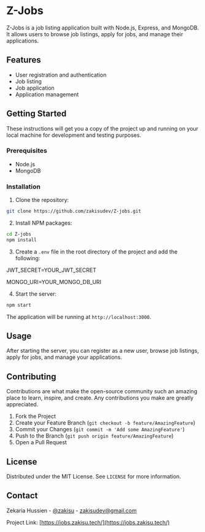 # Z-Jobs

Z-Jobs is a job listing application built with Node.js, Express, and MongoDB. It allows users to browse job listings, apply for jobs, and manage their applications.

## Features

- User registration and authentication
- Job listing
- Job application
- Application management

## Getting Started

These instructions will get you a copy of the project up and running on your local machine for development and testing purposes.

### Prerequisites

- Node.js
- MongoDB

### Installation

1. Clone the repository:

```bash
git clone https://github.com/zakisudev/Z-jobs.git
```

2. Install NPM packages:

```bash
cd Z-jobs
npm install
```

3. Create a `.env` file in the root directory of the project and add the following:

JWT_SECRET=YOUR_JWT_SECRET

MONGO_URI=YOUR_MONGO_DB_URI

4. Start the server:

```bash
npm start
```

The application will be running at `http://localhost:3000`.

## Usage

After starting the server, you can register as a new user, browse job listings, apply for jobs, and manage your applications.

## Contributing

Contributions are what make the open-source community such an amazing place to learn, inspire, and create. Any contributions you make are greatly appreciated.

1. Fork the Project
2. Create your Feature Branch (`git checkout -b feature/AmazingFeature`)
3. Commit your Changes (`git commit -m 'Add some AmazingFeature'`)
4. Push to the Branch (`git push origin feature/AmazingFeature`)
5. Open a Pull Request

## License

Distributed under the MIT License. See `LICENSE` for more information.

## Contact

Zekaria Hussien - [@zakisu](https://twitter.com/zakisu) - zakisudev@gmail.com

Project Link: [https://jobs.zakisu.tech/](https://jobs.zakisu.tech/)
